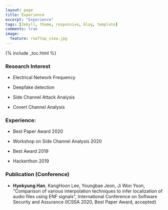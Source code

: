 ```yaml
---
layout: page
title: Experience
excerpt: "Experience"
tags: [Jekyll, theme, responsive, blog, template]
comments: true
image: 
  feature: rooftop_view.jpg
---
```


{% include _toc.html %}



### Research Interest

* Electrical Network Frequency

* Deepfake detection

* Side Channel Attack Analysis

* Covert Channel Analysis





### Experience:

* Best Paper Award 2020 

* Workshop on Side Channel Analysis 2020

* Best Award 2019

* Hackerthon 2019


### Publication (Conference)

* <strong>Hyekyung Han</strong>, KangHoon Lee, Youngbae Jeon, Ji Won Yoon, "Comparison of various interpolation techniques to infer localization of audio files using ENF signals", International Conference on Software Security and Assurance (ICSSA 2020, Best Paper Award, accepted)









